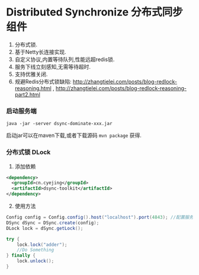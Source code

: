 # Distributed Synchronize 分布式同步组件
1. 分布式锁.
2. 基于Netty长连接实现.
3. 自定义协议,内置等待队列,性能远超redis锁.
4. 服务下线立刻感知,无需等待超时.
5. 支持优雅关闭.
6. 规避Redis分布式锁缺陷: http://zhangtielei.com/posts/blog-redlock-reasoning.html , http://zhangtielei.com/posts/blog-redlock-reasoning-part2.html


### 启动服务端
```
java -jar -server dsync-dominate-xxx.jar
```
启动jar可以在maven下载,或者下载源码 ``mvn package`` 获得.
### 分布式锁 DLock
1. 添加依赖
```xml
<dependency>
  <groupId>cn.cyejing</groupId>
  <artifactId>dsync-toolkit</artifactId>
</dependency>
```
2. 使用方法
```java
Config config = Config.config().host("localhost").port(4843); //配置服务端地址
DSync dSync = DSync.create(config);
DLock lock = dSync.getLock();

try {
    lock.lock("adder");
    //Do Something
} finally {
    lock.unlock();
}
```
